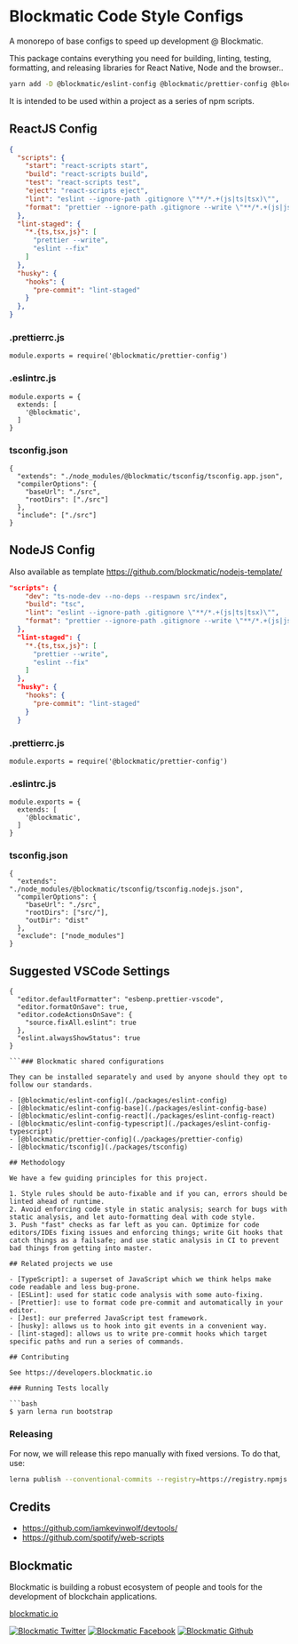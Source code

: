 # Blockmatic Code Style Configs

A monorepo of base configs to speed up development @ Blockmatic.

This package contains everything you need for building, linting, testing, formatting, and releasing libraries for React Native, Node and the browser..

```bash
yarn add -D @blockmatic/eslint-config @blockmatic/prettier-config @blockmatic/tsconfig typescript husky eslint prettier lint-staged
```

It is intended to be used within a project as a series of npm scripts.

## ReactJS Config

```json
{
  "scripts": {
    "start": "react-scripts start",
    "build": "react-scripts build",
    "test": "react-scripts test",
    "eject": "react-scripts eject",
    "lint": "eslint --ignore-path .gitignore \"**/*.+(js|ts|tsx)\"",
    "format": "prettier --ignore-path .gitignore --write \"**/*.+(js|json|ts|tsx)\""
  },
  "lint-staged": {
    "*.{ts,tsx,js}": [
      "prettier --write",
      "eslint --fix"
    ]
  },
  "husky": {
    "hooks": {
      "pre-commit": "lint-staged"
    }
  },
}
```

### .prettierrc.js

```
module.exports = require('@blockmatic/prettier-config')
```

### .eslintrc.js

```
module.exports = {
  extends: [
    '@blockmatic',
  ]
}

```

### tsconfig.json

```
{
  "extends": "./node_modules/@blockmatic/tsconfig/tsconfig.app.json",
  "compilerOptions": {
    "baseUrl": "./src",
    "rootDirs": ["./src"]
  },
  "include": ["./src"]
}

``` 

## NodeJS Config

Also available as template https://github.com/blockmatic/nodejs-template/

```json
"scripts": {
    "dev": "ts-node-dev --no-deps --respawn src/index",
    "build": "tsc",
    "lint": "eslint --ignore-path .gitignore \"**/*.+(js|ts|tsx)\"",
    "format": "prettier --ignore-path .gitignore --write \"**/*.+(js|json|ts|tsx)\""
  },
  "lint-staged": {
    "*.{ts,tsx,js}": [
      "prettier --write",
      "eslint --fix"
    ]
  },
  "husky": {
    "hooks": {
      "pre-commit": "lint-staged"
    }
  }
```

### .prettierrc.js

```
module.exports = require('@blockmatic/prettier-config')
```

### .eslintrc.js

```
module.exports = {
  extends: [
    '@blockmatic',
  ]
}

```

### tsconfig.json

```
{
  "extends": "./node_modules/@blockmatic/tsconfig/tsconfig.nodejs.json",
  "compilerOptions": {
    "baseUrl": "./src",
    "rootDirs": ["src/"],
    "outDir": "dist"
  },
  "exclude": ["node_modules"]
}
```

## Suggested VSCode Settings

```
{
  "editor.defaultFormatter": "esbenp.prettier-vscode",
  "editor.formatOnSave": true,
  "editor.codeActionsOnSave": {
    "source.fixAll.eslint": true
  },
  "eslint.alwaysShowStatus": true
}

```### Blockmatic shared configurations

They can be installed separately and used by anyone should they opt to follow our standards.

- [@blockmatic/eslint-config](./packages/eslint-config)
- [@blockmatic/eslint-config-base](./packages/eslint-config-base)
- [@blockmatic/eslint-config-react](./packages/eslint-config-react)
- [@blockmatic/eslint-config-typescript](./packages/eslint-config-typescript)
- [@blockmatic/prettier-config](./packages/prettier-config)
- [@blockmatic/tsconfig](./packages/tsconfig)

## Methodology

We have a few guiding principles for this project.

1. Style rules should be auto-fixable and if you can, errors should be linted ahead of runtime.
2. Avoid enforcing code style in static analysis; search for bugs with static analysis, and let auto-formatting deal with code style.
3. Push "fast" checks as far left as you can. Optimize for code editors/IDEs fixing issues and enforcing things; write Git hooks that catch things as a failsafe; and use static analysis in CI to prevent bad things from getting into master.

## Related projects we use

- [TypeScript]: a superset of JavaScript which we think helps make code readable and less bug-prone.
- [ESLint]: used for static code analysis with some auto-fixing.
- [Prettier]: use to format code pre-commit and automatically in your editor.
- [Jest]: our preferred JavaScript test framework.
- [husky]: allows us to hook into git events in a convenient way.
- [lint-staged]: allows us to write pre-commit hooks which target specific paths and run a series of commands.

## Contributing

See https://developers.blockmatic.io

### Running Tests locally

```bash
$ yarn lerna run bootstrap
```

[eslint]: https://eslint.org/
[typescript]: https://www.typescriptlang.org/
[prettier]: https://prettier.io/
[jest]: https://jestjs.io/
[husky]: https://github.com/typicode/husky
[lint-staged]: https://github.com/okonet/lint-staged
[code-of-conduct]: https://github.com/blockmatic/code-of-conduct/blob/master/code-of-conduct.md

### Releasing

For now, we will release this repo manually with fixed versions. To do that, use:

```sh
lerna publish --conventional-commits --registry=https://registry.npmjs.com
```

## Credits

- https://github.com/iamkevinwolf/devtools/
- https://github.com/spotify/web-scripts

## Blockmatic

Blockmatic is building a robust ecosystem of people and tools for the development of blockchain applications.

[blockmatic.io](https://blockmatic.io)

<!-- Please don't remove this: Grab your social icons from https://github.com/carlsednaoui/gitsocial -->

<!-- display the social media buttons in your README -->

[![Blockmatic Twitter][1.1]][1]
[![Blockmatic Facebook][2.1]][2]
[![Blockmatic Github][3.1]][3]

<!-- links to social media icons -->
<!-- no need to change these -->

<!-- icons with padding -->

[1.1]: http://i.imgur.com/tXSoThF.png 'twitter icon with padding'
[2.1]: http://i.imgur.com/P3YfQoD.png 'facebook icon with padding'
[3.1]: http://i.imgur.com/0o48UoR.png 'github icon with padding'

<!-- icons without padding -->

[1.2]: http://i.imgur.com/wWzX9uB.png 'twitter icon without padding'
[2.2]: http://i.imgur.com/fep1WsG.png 'facebook icon without padding'
[3.2]: http://i.imgur.com/9I6NRUm.png 'github icon without padding'

<!-- links to your social media accounts -->
<!-- update these accordingly -->

[1]: http://www.twitter.com/blockmatic_io
[2]: http://fb.me/blockmatic.io
[3]: http://www.github.com/blockmatic

<!-- Please don't remove this: Grab your social icons from https://github.com/carlsednaoui/gitsocial -->
